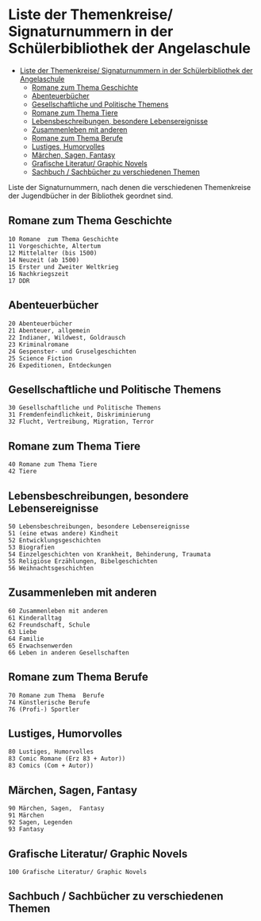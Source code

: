 # Liste der Themenkreise/ Signaturnummern in der Schülerbibliothek der Angelaschule

- [Liste der Themenkreise/ Signaturnummern in der Schülerbibliothek der Angelaschule](#liste-der-themenkreise-signaturnummern-in-der-schülerbibliothek-der-angelaschule)
  - [Romane  zum Thema Geschichte](#romane-zum-thema-geschichte)
  - [Abenteuerbücher](#abenteuerbücher)
  - [Gesellschaftliche und Politische Themens](#gesellschaftliche-und-politische-themens)
  - [Romane zum Thema Tiere](#romane-zum-thema-tiere)
  - [Lebensbeschreibungen, besondere Lebensereignisse](#lebensbeschreibungen-besondere-lebensereignisse)
  - [Zusammenleben mit anderen](#zusammenleben-mit-anderen)
  - [Romane zum Thema  Berufe](#romane-zum-thema-berufe)
  - [Lustiges, Humorvolles](#lustiges-humorvolles)
  - [Märchen, Sagen,  Fantasy](#märchen-sagen-fantasy)
  - [Grafische Literatur/ Graphic Novels](#grafische-literatur-graphic-novels)
  - [Sachbuch /   Sachbücher zu verschiedenen Themen](#sachbuch--sachbücher-zu-verschiedenen-themen)
  
Liste der Signaturnummern, nach denen die verschiedenen Themenkreise der Jugendbücher in der Bibliothek geordnet sind.

## Romane  zum Thema Geschichte

```
10 Romane  zum Thema Geschichte
11 Vorgeschichte, Altertum
12 Mittelalter (bis 1500)
14 Neuzeit (ab 1500)
15 Erster und Zweiter Weltkrieg
16 Nachkriegszeit
17 DDR
```

## Abenteuerbücher

```
20 Abenteuerbücher
21 Abenteuer, allgemein
22 Indianer, Wildwest, Goldrausch
23 Kriminalromane
24 Gespenster- und Gruselgeschichten
25 Science Fiction
26 Expeditionen, Entdeckungen
```

## Gesellschaftliche und Politische Themens

```
30 Gesellschaftliche und Politische Themens
31 Fremdenfeindlichkeit, Diskriminierung
32 Flucht, Vertreibung, Migration, Terror
```

## Romane zum Thema Tiere

```
40 Romane zum Thema Tiere
42 Tiere
```

## Lebensbeschreibungen, besondere Lebensereignisse

```
50 Lebensbeschreibungen, besondere Lebensereignisse
51 (eine etwas andere) Kindheit
52 Entwicklungsgeschichten
53 Biografien
54 Einzelgeschichten von Krankheit, Behinderung, Traumata
55 Religiöse Erzählungen, Bibelgeschichten
56 Weihnachtsgeschichten
```

## Zusammenleben mit anderen

```
60 Zusammenleben mit anderen
61 Kinderalltag
62 Freundschaft, Schule
63 Liebe
64 Familie
65 Erwachsenwerden
66 Leben in anderen Gesellschaften
```

## Romane zum Thema  Berufe

```
70 Romane zum Thema  Berufe
74 Künstlerische Berufe
76 (Profi-) Sportler
```

## Lustiges, Humorvolles

```
80 Lustiges, Humorvolles
83 Comic Romane (Erz 83 + Autor))
83 Comics (Com + Autor))
```

## Märchen, Sagen,  Fantasy

```
90 Märchen, Sagen,  Fantasy
91 Märchen
92 Sagen, Legenden
93 Fantasy
``` 

## Grafische Literatur/ Graphic Novels

```
100 Grafische Literatur/ Graphic Novels
```

## Sachbuch /   Sachbücher zu verschiedenen Themen




